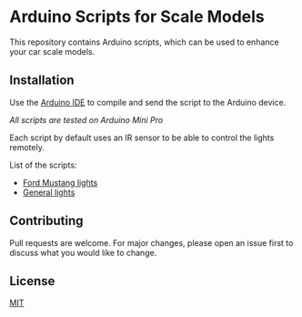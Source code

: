 # Arduino Scripts for Scale Models

This repository contains Arduino scripts, which can be used to enhance your car scale models.

## Installation

Use the [Arduino IDE](https://www.arduino.cc/en/software) to compile and send the script to the Arduino device.

_All scripts are tested on Arduino Mini Pro_

Each script by default uses an IR sensor to be able to control the lights remotely.

List of the scripts:
 * [Ford Mustang lights](https://github.com/budnix/arduino-for-scale-models/tree/main/ford-mustang-lights)
 * [General lights](https://github.com/budnix/arduino-for-scale-models/tree/main/general-lights)

## Contributing
Pull requests are welcome. For major changes, please open an issue first to discuss what you would like to change.

## License
[MIT](https://choosealicense.com/licenses/mit/)
